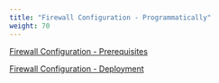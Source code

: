 ```yaml
---
title: "Firewall Configuration - Programmatically"
weight: 70
---
```


[Firewall Configuration - Prerequisites](../70_Firewall_Configuration/1_Prerequisites.md)

[Firewall Configuration - Deployment](../70_Firewall_Configuration/2_Firewall_Config.md)